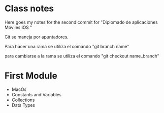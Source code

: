 # Class notes

Here goes my notes for the second commit for "Diplomado de aplicaciones Móviles iOS "

Git se maneja por apuntadores.

Para hacer una rama se utiliza el comando "git branch name"

para cambiarse a la rama se utiliza el comando
"git checkout name_branch"

# First Module
- MacOs
- Constants and Variables
- Collections
- Data Types
